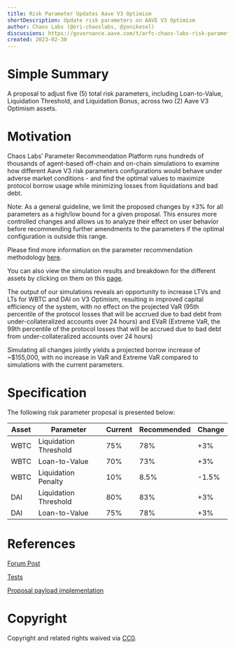 ```yaml
---
title: Risk Parameter Updates Aave V3 Optimism
shortDescription: Update risk parameters on AAVE V3 Optimism
author: Chaos Labs (@ori-chaoslabs, @yonikesel)
discussions: https://governance.aave.com/t/arfc-chaos-labs-risk-parameter-updates-aave-v3-optimism-2023-03-22/12421
created: 2023-02-30
---
```


# Simple Summary

A proposal to adjust five (5) total risk parameters, including Loan-to-Value, Liquidation Threshold, and Liquidation Bonus, across two (2) Aave V3 Optimism assets.

# Motivation

Chaos Labs’ Parameter Recommendation Platform runs hundreds of thousands of agent-based off-chain and on-chain simulations to examine how different Aave V3 risk parameters configurations would behave under adverse market conditions - and find the optimal values to maximize protocol borrow usage while minimizing losses from liquidations and bad debt.

Note: As a general guideline, we limit the proposed changes by ±3% for all parameters as a high/low bound for a given proposal. This ensures more controlled changes and allows us to analyze their effect on user behavior before recommending further amendments to the parameters if the optimal configuration is outside this range.

Please find more information on the parameter recommendation methodology [here](https://community.chaoslabs.xyz/aave/recommendations/methodology).

You can also view the simulation results and breakdown for the different assets by clicking on them on this [page](https://community.chaoslabs.xyz/aave/recommendations).

The output of our simulations reveals an opportunity to increase LTVs and LTs for WBTC and DAI on V3 Optimism, resulting in improved capital efficiency of the system, with no effect on the projected VaR (95th percentile of the protocol losses that will be accrued due to bad debt from under-collateralized accounts over 24 hours) and EVaR (Extreme VaR, the 99th percentile of the protocol losses that will be accrued due to bad debt from under-collateralized accounts over 24 hours)

Simulating all changes jointly yields a projected borrow increase of ~$155,000, with no increase in VaR and Extreme VaR compared to simulations with the current parameters.

# Specification

The following risk parameter proposal is presented below:

| Asset | Parameter             | Current | Recommended | Change |
| ----- | --------------------- | ------- | ----------- | ------ |
| WBTC  | Liquidation Threshold | 75%     | 78%         | +3%    |
| WBTC  | Loan-to-Value         | 70%     | 73%         | +3%    |
| WBTC  | Liquidation Penalty   | 10%     | 8.5%        | -1.5%  |
| DAI   | Liquidation Threshold | 80%     | 83%         | +3%    |
| DAI   | Loan-to-Value         | 75%     | 78%         | +3%    |

# References

[Forum Post](https://governance.aave.com/t/arfc-chaos-labs-risk-parameter-updates-aave-v3-optimism-2023-03-22/12421)

[Tests](https://github.com/bgd-labs/aave-proposals/blob/main/src/AaveV3OPRiskParams_20230330/AaveV3OPRiskParams_20230330_Test.t.sol)

[Proposal payload implementation](https://github.com/bgd-labs/aave-proposals/blob/main/src/AaveV3OPRiskParams_20230330/AaveV3OPRiskParams_20230330.sol)

# Copyright

Copyright and related rights waived via [CC0](https://creativecommons.org/publicdomain/zero/1.0/).
